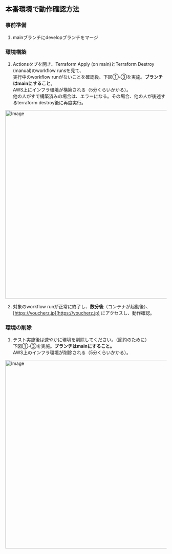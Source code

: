 ## 本番環境で動作確認方法
### 事前準備
1. mainブランチにdevelopブランチをマージ 

### 環境構築
1. Actionsタブを開き、Terraform Apply (on main)とTerraform Destroy (manual)のworkflow runsを見て、\
   実行中のworkflow runがないことを確認後、下図①-③を実施。**ブランチはmainにすること**。\
   AWS上にインフラ環境が構築される（5分くらいかかる）。\
   他の人がすで構築済みの場合は、エラーになる。その場合、他の人が後述するterraform destroy後に再度実行。
 
<img width="1672" height="587" alt="Image" src="https://github.com/user-attachments/assets/8892c568-583f-495b-b441-93460ab74fb0" />

2. 対象のworkflow runが正常に終了し、**数分後**（コンテナが起動後）、\
   [https://voucherz.jp](https://voucherz.jp) にアクセスし、動作確認。


### 環境の削除
1. テスト実施後は速やかに環境を削除してください。（節約のために）\
   下図①-③を実施。**ブランチはmainにすること。**\
   AWS上のインフラ環境が削除される（5分くらいかかる）。

<img width="1672" height="587" alt="Image" src="https://github.com/user-attachments/assets/9c06437a-7a06-49f9-a1e3-124add20a3eb" />

